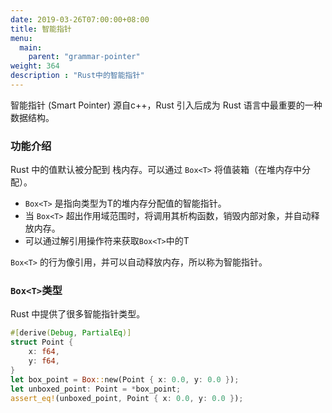 ```yaml
---
date: 2019-03-26T07:00:00+08:00
title: 智能指针
menu:
  main:
    parent: "grammar-pointer"
weight: 364
description : "Rust中的智能指针"
---
```


智能指针 (Smart Pointer) 源自c++，Rust 引入后成为 Rust 语言中最重要的一种数据结构。

### 功能介绍

Rust 中的值默认被分配到 栈内存。可以通过 `Box<T>` 将值装箱（在堆内存中分配）。

- `Box<T>` 是指向类型为T的堆内存分配值的智能指针。
- 当  `Box<T>` 超出作用域范围时，将调用其析构函数，销毁内部对象，并自动释放内存。
- 可以通过解引用操作符来获取`Box<T>`中的T

`Box<T>` 的行为像引用，并可以自动释放内存，所以称为智能指针。

### `Box<T>`类型

Rust 中提供了很多智能指针类型。

```rust
#[derive(Debug, PartialEq)]
struct Point {
    x: f64,
    y: f64,
}
let box_point = Box::new(Point { x: 0.0, y: 0.0 });
let unboxed_point: Point = *box_point;
assert_eq!(unboxed_point, Point { x: 0.0, y: 0.0 });
```

